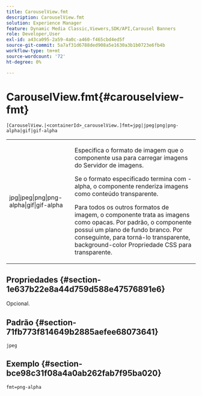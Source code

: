 ```yaml
---
title: CarouselView.fmt
description: CarouselView.fmt
solution: Experience Manager
feature: Dynamic Media Classic,Viewers,SDK/API,Carousel Banners
role: Developer,User
exl-id: a43ca095-2a59-4a0c-a460-f465cbd4ed5f
source-git-commit: 5a7af31d6788ded908a5e1630a3b1b0723e6fb4b
workflow-type: tm+mt
source-wordcount: '72'
ht-degree: 0%

---
```


# CarouselView.fmt{#carouselview-fmt}

`[CarouselView.|<containerId>_carouselView.]fmt=jpg|jpeg|png|png-alpha|gif|gif-alpha`

<table id="table_441553CD34C94A58A9D7CBF772DEDDB6"> 
 <tbody> 
  <tr> 
   <td colname="col1"> <p> <span class="codeph"> jpg|jpeg|png|png-alpha|gif|gif-alpha</span> </p> </td> 
   <td colname="col2"> <p> Especifica o formato de imagem que o componente usa para carregar imagens do Servidor de imagens. </p> <p>Se o formato especificado termina com <span class="codeph"> -alpha</span>, o componente renderiza imagens como conteúdo transparente. </p> <p>Para todos os outros formatos de imagem, o componente trata as imagens como opacas. Por padrão, o componente possui um plano de fundo branco. Por conseguinte, para torná-lo transparente, <span class="codeph"> background-color</span> Propriedade CSS para <span class="codeph"> transparente</span>. </p> </td> 
  </tr> 
 </tbody> 
</table>

## Propriedades {#section-1e637b22e8a44d759d588e47576891e6}

Opcional.

## Padrão {#section-71fb773f814649b2885aefee68073641}

`jpeg`

## Exemplo {#section-bce98c31f08a4a0ab262fab7f95ba020}

`fmt=png-alpha`
